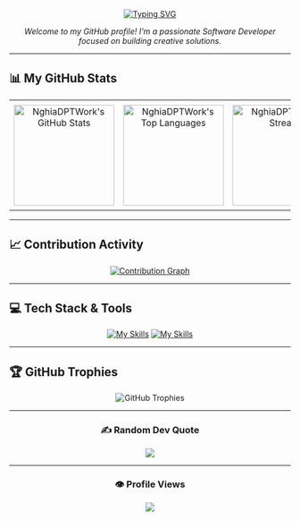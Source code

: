 <div align="center">
  <a href="[https://git.io/typing-svg](https://github.com/NghiaDPTWork)">
    <img src="https://readme-typing-svg.herokuapp.com?font=Fira+Code&size=30&pause=1000&color=00BFFF&center=true&width=550&lines=Hello%2C+I'm+Nghia+DPT+%E2%9C%A8;A+Passion+Software+Develope;From+Ho+Chi+Minh+City%2C+Vietnam" alt="Typing SVG">
  </a>
</div>

<p align="center">
  <em>Welcome to my GitHub profile! I'm a passionate Software Developer focused on building creative solutions.</em>
</p>

---

## 📊 My GitHub Stats

<table align="center" style="border: none; width: auto;">
  <tr align="center">
    <td style="padding: 8px;">
      <a href="https://github.com/NghiaDPTWork">
        <img height="180em" src="https://github-readme-stats.vercel.app/api?username=NghiaDPTWork&theme=tokyonight&hide_border=true&show_icons=true&icon_color=00BFFF&rank_icon=github" alt="NghiaDPTWork's GitHub Stats"/>
      </a>
    </td>
    <td style="padding: 8px;">
      <a href="https://github.com/NghiaDPTWork">
        <img height="180em" src="https://github-readme-stats.vercel.app/api/top-langs/?username=NghiaDPTWork&theme=tokyonight&hide_border=true&include_all_commits=false&count_private=false&layout=compact" alt="NghiaDPTWork's Top Languages"/>
      </a>
    </td>
    <td style="padding: 8px;">
      <a href="https://github.com/NghiaDPTWork">
         <img height="180em" src="https://github-readme-streak-stats.herokuapp.com/?user=NghiaDPTWork&theme=tokyonight&hide_border=true" alt="NghiaDPTWork's Streak"/>
      </a>
    </td>
  </tr>
</table>

---

## 📈 Contribution Activity

<div align="center">
  <a href="https://github.com/NghiaDPTWork">
    <img src="https://github-readme-activity-graph.vercel.app/graph?username=NghiaDPTWork&bg_color=1a1b27&color=79ff97&line=79ff97&point=f758a5&area=true&hide_border=true" alt="Contribution Graph" />
  </a>
</div>

---

## 💻 Tech Stack & Tools

<div align="center">

[![My Skills](https://skillicons.dev/icons?i=js,java,css,html,tailwind,sass)](https://skillicons.dev)
[![My Skills](https://skillicons.dev/icons?i=mysql,git,vscode,idea,figma)](https://skillicons.dev)

</div>

---

## 🏆 GitHub Trophies

<div align="center">
    <img src="https://github-trophies.vercel.app/?username=NghiaDPTWork&theme=tokyonight&no-frame=false&no-bg=true&margin-w=4" alt="GitHub Trophies"/>
</div>

---

<div align="center">

### ✍️ Random Dev Quote
![](https://quotes-github-readme.vercel.app/api?type=horizontal&theme=tokyonight)

---

### 👁️ Profile Views
[![](https://visitcount.itsvg.in/api?id=NghiaDPTWork&icon=7&color=0)](https://visitcount.itsvg.in)

</div>
